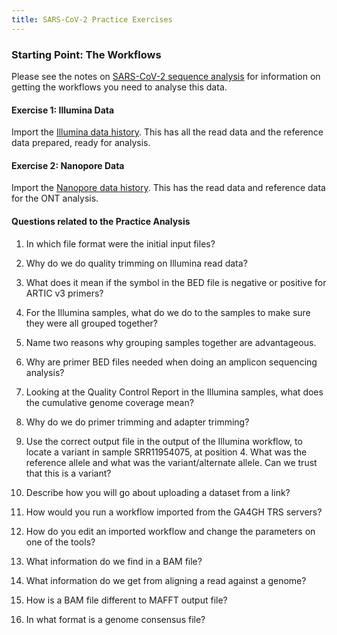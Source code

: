 ```yaml
---
title: SARS-CoV-2 Practice Exercises
---
```


### Starting Point: The Workflows

Please see the notes on [SARS-CoV-2 sequence analysis](../sars-cov-2-workflows) for information on getting the workflows
you need to analyse this data.


#### Exercise 1: Illumina Data

Import the [Illumina data history](https://usegalaxy.eu/u/pvanheus/h/sars-cov-2-illumina-practice1). This has all the read data and the reference data
prepared, ready for analysis. 

#### Exercise 2: Nanopore Data

Import the [Nanopore data history](https://usegalaxy.eu/u/pvanheus/h/sars-cov-2-ont-practice1). This has the read data and reference data for
the ONT analysis.

#### Questions related to the Practice Analysis

1. In which file format were the initial input files?

2. Why do we do quality trimming on Illumina read data?

3. What does it mean if the symbol in the BED file is negative or positive for ARTIC v3 primers?

4. For the Illumina samples, what do we do to the samples to make sure they were all grouped together?

5. Name two reasons why grouping samples together are advantageous.

6. Why are primer BED files needed when doing an amplicon sequencing analysis?

7. Looking at the Quality Control Report in the Illumina samples, what does the cumulative genome coverage mean? 

8. Why do we do primer trimming and adapter trimming?

9. Use the correct output file in the output of the Illumina workflow, to locate a variant in sample SRR11954075, at position 4. What was the reference allele and what was the variant/alternate allele. Can we trust that this is a variant?

10. Describe how you will go about uploading a dataset from a link?

11. How would you run a workflow imported from the GA4GH TRS servers?

12. How do you edit an imported workflow and change the parameters on one of the tools?

13. What information do we find in a BAM file?

14. What information do we get from aligning a read against a genome?

15. How is a BAM file different to MAFFT output file?

16. In what format is a genome consensus file?
